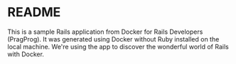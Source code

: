 # README
This is a sample Rails application from Docker for Rails Developers (PragProg).
It was generated using Docker without Ruby installed on the local machine.
We're using the app to discover the wonderful world of Rails with Docker.
